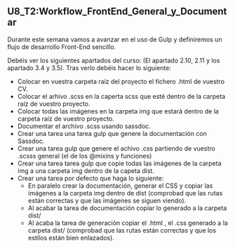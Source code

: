 ## U8_T2:Workflow_FrontEnd_General_y_Documentar

Durante este semana  vamos a avanzar en el uso de Gulp y definiremos un flujo de desarrollo Front-End sencillo.

Debéis ver los siguientes apartados del curso: (El apartado 2.10, 2.11 y los apartado 3.4 y 3.5). Tras verlo debéis hacer lo siguiente:

* Colocar en vuestra carpeta raíz del proyecto el fichero .html de vuestro CV.
* Colocar el arhivo .scss en la caperta scss que esté dentro de la carpeta raíz de vuestro proyecto.
* Colocar todas las imágenes en la carpeta img que estará dentro de la carpeta raíz de vuestro proyecto.
* Documentar el archivo .scss usando sassdoc.
* Crear una tarea una tarea gulp que genere la documentación con Sassdoc.
* Crear una tarea gulp que genere el achivo .css partiendo de vuestro .scsss general (el de los @mixins y funciones)
* Crear una tarea tarea gulp que copie todas las imágenes de la carpeta img a una carpeta img dentro de la capeta dist.
* Crear una tarea por defecto que haga lo siguiente:
    * En paralelo crear la documentación, generar el CSS y copiar las imágenes a la carpeta img dentro de dist (comprobad que las rutas están correctas y que las imágenes se siguen viendo).
    * Al acabar la tarea de documentación copiar lo generado a la carpeta dist/
    * Al acaba la tarea de generación copiar el .html , el .css generado a la carpeta dist/ (comprobad que las rutas están correctas y que los estilos están bien enlazados).
